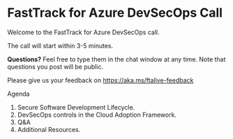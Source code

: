 # FastTrack for Azure DevSecOps Call

Welcome to the FastTrack for Azure DevSecOps call.

The call will start within 3-5 minutes.

**Questions?** Feel free to type them in the chat window at any time. Note that questions you post will be public.

Please give us your feedback on https://aka.ms/ftalive-feedback

Agenda

1. Secure Software Development Lifecycle.
2. DevSecOps controls in the Cloud Adoption Framework.
3. Q&A
4. Additional Resources.

